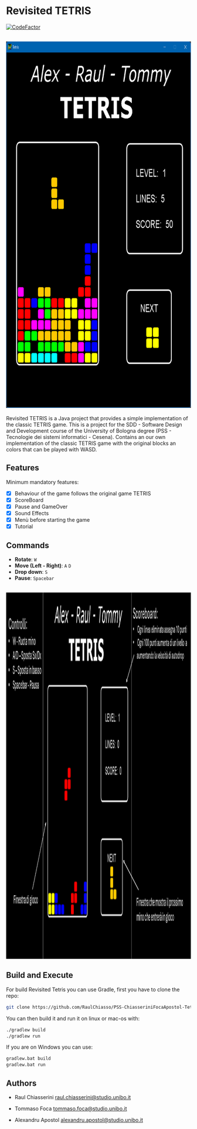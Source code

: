 # Revisited TETRIS

<a href="https://www.codefactor.io/repository/github/raulchiasso/pss-chiasserinifocaapostol-tetris"><img src="https://www.codefactor.io/repository/github/raulchiasso/pss-chiasserinifocaapostol-tetris/badge" alt="CodeFactor" /></a>


<br />
<div align="center">
  <a href="https://github.com/RaulChiasso/PSS-ChiasseriniFocaApostol-Tetris">
    <img src="src/res/img/presentation.png" height="1000">
  </a>
</div>

<br />
<div align="left">
  Revisited TETRIS is a Java project that provides a simple implementation of the classic TETRIS game.
  This is a project for the SDD - Software Design and Development course of the University of Bologna degree (PSS - Tecnologie dei sistemi informatici - Cesena).
  Contains an our own implementation of the classic TETRIS game with the original blocks an colors that can be played with WASD.
</div>

## Features

Minimum mandatory features:

- [X] Behaviour of the game follows the original game TETRIS 
- [X] ScoreBoard
- [X] Pause and GameOver
- [X] Sound Effects
- [X] Menù before starting the game
- [X] Tutorial

## Commands
- **Rotate**: `W`
- **Move (Left - Right)**: `A` `D`
- **Drop down**: `S`
- **Pause**: `Spacebar`

<br />
<div align="center">
  <img src="src/res/img/tutorial.png" height="1000">
  </a>
</div>

## Build and Execute

For build Revisited Tetris you can use Gradle, first you have to clone the repo:

```bash
git clone https://github.com/RaulChiasso/PSS-ChiasseriniFocaApostol-Tetris.git
```

You can then build it and run it on linux or mac-os with:

```bash
./gradlew build
./gradlew run
```

If you are on Windows you can use:

```bash
gradlew.bat build
gradlew.bat run
```

## Authors

- Raul Chiasserini <raul.chiasserini@studio.unibo.it><br />

- Tommaso Foca <tommaso.foca@studio.unibo.it><br />

- Alexandru Apostol <alexandru.apostol@studio.unibo.it><br />
